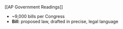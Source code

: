 [[AP Government Readings]]

- ~9,000 bills per Congress
- **Bill**: proposed law, drafted in precise, legal language
		